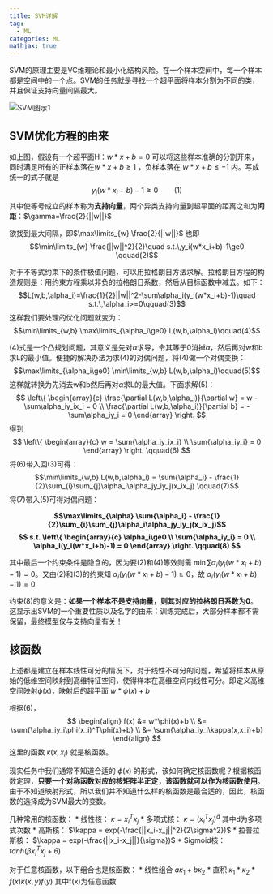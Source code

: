 ```yaml
---
title: SVM详解
tag:
  - ML
categories: ML
mathjax: true
---
```


SVM的原理主要是VC维理论和最小化结构风险。在一个样本空间中，每一个样本都是空间中的一个点。SVM的任务就是寻找一个超平面将样本分割为不同的类，并且保证支持向量间隔最大。

![SVM图示1](http://s2.sinaimg.cn/middle/4298002etbb8e72012971&690)

## SVM优化方程的由来
如上图，假设有一个超平面H：$w*x+b=0$ 可以将这些样本准确的分割开来，同时满足所有的正样本落在$w*x+b\ge1$ ，负样本落在 $w*x+b\le-1$ 内。写成统一的式子就是
$$y_i(w*x_i+b)-1\ge0 \qquad(1)$$
其中使等号成立的样本称为**支持向量**，两个异类支持向量到超平面的距离之和为**间距**：$\gamma=\frac{2}{||w||}$

欲找到最大间隔，即$\max\limits_{w} \frac{2}{||w||}$ 也即
$$\min\limits_{w} \frac{||w||^2}{2}\quad s.t.\,y_i(w*x_i+b)-1\ge0 \qquad(2)$$

对于不等式约束下的条件极值问题，可以用拉格朗日方法求解。拉格朗日方程的构造规则是：用约束方程乘以非负的拉格朗日系数，然后从目标函数中减去。如下：
$$L(w,b,\alpha_i)=\frac{1}{2}||w||^2-\sum\alpha_i(y_i(w*x_i+b)-1)\quad s.t.\,\alpha_i>=0\qquad(3)$$
这样我们要处理的优化问题就变为：
$$\min\limits_{w,b} \max\limits_{\alpha_i\ge0} L(w,b,\alpha_i)\qquad(4)$$

(4)式是一个凸规划问题，其意义是先对$\alpha$求导，令其等于0消掉$\alpha$，然后再对w和b求L的最小值。便捷的解决办法为求(4)的对偶问题，将(4)做一个对偶变换：
$$\max\limits_{\alpha_i\ge0} \min\limits_{w,b} L(w,b,\alpha_i)\qquad(5)$$
这样就转换为先消去w和b然后再对$\alpha$求L的最大值。下面求解(5)：
$$
\left\{
\begin{array}{c}
\frac{\partial L(w,b,\alpha_i)}{\partial w} = w - \sum\alpha_iy_ix_i = 0 \\
\frac{\partial L(w,b,\alpha_i)}{\partial b} = - \sum\alpha_iy_i = 0
\end{array}
\right.
$$
得到
$$
\left\{
\begin{array}{c}
w = \sum{\alpha_iy_ix_i} \\
\sum{\alpha_iy_i} = 0
\end{array}
\right.
\qquad(6)
$$
将(6)带入回(3)可得：
$$\min\limits_{w,b} L(w,b,\alpha_i) = \sum{\alpha_i} - \frac{1}{2}\sum_{i}\sum_{j}\alpha_i\alpha_jy_iy_j(x_ix_j) \qquad(7)$$
将(7)带入(5)可得对偶问题：

**$$\max\limits_{\alpha} \sum{\alpha_i} - \frac{1}{2}\sum_{i}\sum_{j}\alpha_i\alpha_jy_iy_j(x_ix_j)$$
$$
s.t.
\left\{
\begin{array}{c}
\alpha_i\ge0 \\
\sum{\alpha_iy_i} = 0 \\
\alpha_i(y_i(w*x_i+b)-1) = 0
\end{array}
\right.
\qquad(8)
$$**

其中最后一个约束条件是隐含的，因为要(2)和(4)等效则需 $\min \sum{\alpha_i(y_i(w*x_i+b)-1)} = 0$。又由(2)和(3)的约束知 $\alpha_i(y_i(w*x_i+b)-1)\ge0$，故 $\alpha_i(y_i(w*x_i+b)-1) = 0$

约束(8)的意义是：**如果一个样本不是支持向量，则其对应的拉格朗日系数为0**。这显示出SVM的一个重要性质以及名字的由来：训练完成后，大部分样本都不需保留，最终模型仅与支持向量有关！

## 核函数
上述都是建立在样本线性可分的情况下，对于线性不可分的问题，希望将样本从原始的低维空间映射到高维特征空间，使得样本在高维空间内线性可分。即定义高维空间映射$\phi(x)$，映射后的超平面 $w*\phi(x)+b$

根据(6)，
$$
\begin{align}
f(x) &= w*\phi(x)+b \\
     &= \sum{\alpha_iy_i\phi(x_i)^T\phi(x)+b} \\
     &= \sum{\alpha_iy_i\kappa(x,x_i)+b}
\end{align}
$$
这里的函数 $\kappa(x,x_i)$ 就是核函数。

现实任务中我们通常不知道合适的 $\phi(x)$ 的形式，该如何确定核函数呢？根据核函数定理，**只要一个对称函数对应的核矩阵半正定，该函数就可以作为核函数使用**。由于不知道映射形式，所以我们并不知道什么样的核函数是最合适的，因此，核函数的选择成为SVM最大的变数。

几种常用的核函数：
    * 线性核： $\kappa = x_i^Tx_j$
    * 多项式核： $\kappa = (x_i^Tx_j)^d$ 其中d为多项式次数
    * 高斯核： $\kappa = exp(-\frac{||x_i-x_j||^2}{2\sigma^2})$
    * 拉普拉斯核： $\kappa = exp(-\frac{||x_i-x_j||}{\sigma})$
    * Sigmoid核： $tanh(\beta{x_i^Tx_j}+\theta)$

对于任意核函数，以下组合也是核函数：
    * 线性组合 $a\kappa_1 + b\kappa_2$
    * 直积 $\kappa_1*\kappa_2$
    * $f(x)\kappa(x,y)f(y)$ 其中f(x)为任意函数
